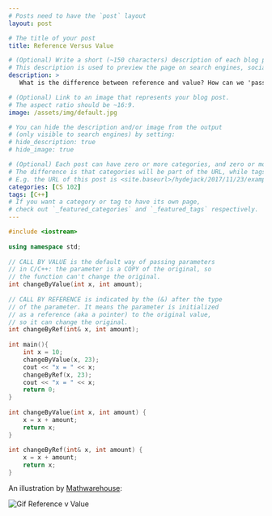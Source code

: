 ```yaml
---
# Posts need to have the `post` layout
layout: post

# The title of your post
title: Reference Versus Value

# (Optional) Write a short (~150 characters) description of each blog post.
# This description is used to preview the page on search engines, social media, etc.
description: >
   What is the difference between reference and value? How can we 'pass by reference' versus 'pass by value'?

# (Optional) Link to an image that represents your blog post.
# The aspect ratio should be ~16:9.
image: /assets/img/default.jpg

# You can hide the description and/or image from the output
# (only visible to search engines) by setting:
# hide_description: true
# hide_image: true

# (Optional) Each post can have zero or more categories, and zero or more tags.
# The difference is that categories will be part of the URL, while tags will not.
# E.g. the URL of this post is <site.baseurl>/hydejack/2017/11/23/example-content/
categories: [CS 102]
tags: [C++]
# If you want a category or tag to have its own page,
# check out `_featured_categories` and `_featured_tags` respectively.
---
```


```cpp
#include <iostream> 
 
using namespace std; 
 
// CALL BY VALUE is the default way of passing parameters 
// in C/C++: the parameter is a COPY of the original, so 
// the function can't change the original. 
int changeByValue(int x, int amount); 
 
// CALL BY REFERENCE is indicated by the (&) after the type 
// of the parameter. It means the parameter is initialized 
// as a reference (aka a pointer) to the original value,  
// so it can change the original. 
int changeByRef(int& x, int amount); 
 
int main(){   
    int x = 10; 
    changeByValue(x, 23);   
    cout << "x = " << x; 
    changeByRef(x, 23); 
    cout << "x = " << x; 
    return 0; 
} 
 
int changeByValue(int x, int amount) {
    x = x + amount;   
    return x; 
} 
 
int changeByRef(int& x, int amount) {   
    x = x + amount;   
    return x; 
} 
```

An illustration by [Mathwarehouse](https://www.google.com/url?sa=i&source=images&cd=&cad=rja&uact=8&ved=2ahUKEwjX2ujDldfhAhWnnuAKHRnxB7gQjRx6BAgBEAQ&url=https%3A%2F%2Fwww.mathwarehouse.com%2Fprogramming%2Fpassing-by-value-vs-by-reference-visual-explanation.php&psig=AOvVaw2uKT8KMQlgWiTqhZDVKb-a&ust=1555591510322839): 

![Gif Reference v Value](https://www.mathwarehouse.com/programming/images/pass-by-reference-vs-pass-by-value-animation.gif)